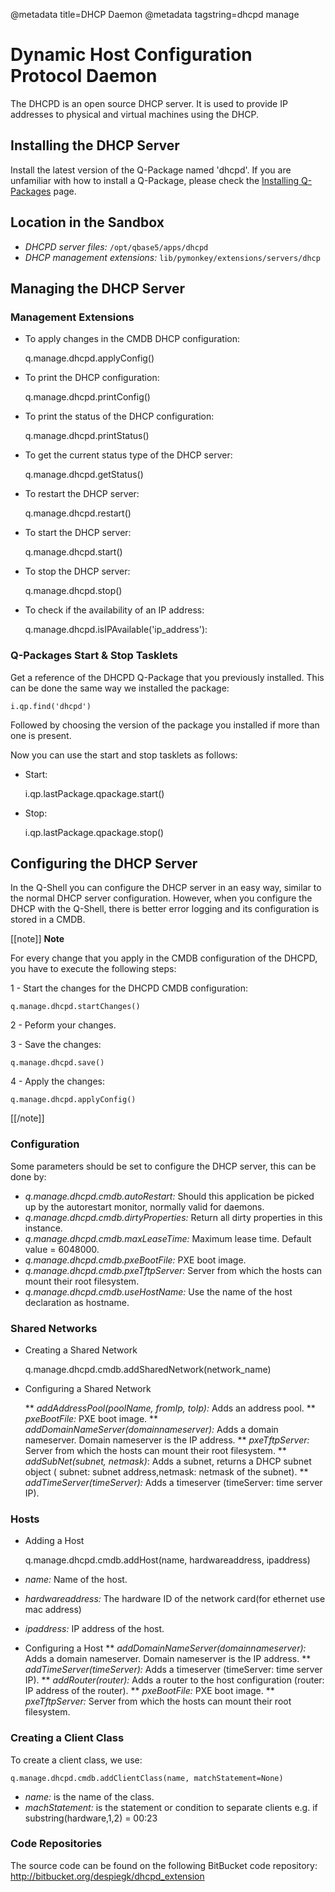 @metadata title=DHCP Daemon
@metadata tagstring=dhcpd manage


[qpinstall]: #/Q-Packages/QPInstall


# Dynamic Host Configuration Protocol Daemon

The DHCPD is an open source DHCP server.
It is used to provide IP addresses to physical and virtual machines using the DHCP.


## Installing the DHCP Server

Install the latest version of the Q-Package named 'dhcpd'.
If you are unfamiliar with how to install a Q-Package, please check the [Installing Q-Packages][qpinstall] page.


## Location in the Sandbox

* *DHCPD server files:* `/opt/qbase5/apps/dhcpd`
* *DHCP management extensions:* `lib/pymonkey/extensions/servers/dhcp`


## Managing the DHCP Server

### Management Extensions

* To apply changes in the CMDB DHCP configuration:

    q.manage.dhcpd.applyConfig()

* To print the DHCP configuration:

    q.manage.dhcpd.printConfig()

* To print the status of the DHCP configuration:

    q.manage.dhcpd.printStatus()

* To get the current status type of the DHCP server:

    q.manage.dhcpd.getStatus()

* To restart the DHCP server:

    q.manage.dhcpd.restart()

* To start the DHCP server:

    q.manage.dhcpd.start()

* To stop the DHCP server:

    q.manage.dhcpd.stop()

* To check if the availability of an IP address:

    q.manage.dhcpd.isIPAvailable('ip_address'):


### Q-Packages Start & Stop Tasklets

Get a reference of the DHCPD Q-Package that you previously installed. This can be done the same way we installed the package:

    i.qp.find('dhcpd')

Followed by choosing the version of the package you installed if more than one is present.

Now you can use the start and stop tasklets as follows:

* Start:

    i.qp.lastPackage.qpackage.start()

* Stop:

    i.qp.lastPackage.qpackage.stop()


## Configuring the DHCP Server

In the Q-Shell you can configure the DHCP server in an easy way, similar to the normal DHCP server configuration. However, when you configure the DHCP with the Q-Shell, there is better error logging and its configuration is stored in a CMDB.

[[note]]
**Note** 

For every change that you apply in the CMDB configuration of the DHCPD, you have to execute the following steps:

1 - Start the changes for the DHCPD CMDB configuration:

    q.manage.dhcpd.startChanges()

2 - Peform your changes.

3 - Save the changes:

    q.manage.dhcpd.save()

4 - Apply the changes:

    q.manage.dhcpd.applyConfig()
[[/note]]


### Configuration

Some parameters should be set to configure the DHCP server, this can be done by:

* *q.manage.dhcpd.cmdb.autoRestart:* Should this application be picked up by the autorestart monitor, normally valid for daemons.
* *q.manage.dhcpd.cmdb.dirtyProperties:* Return all dirty properties in this instance.
* *q.manage.dhcpd.cmdb.maxLeaseTime:* Maximum lease time. Default value = 6048000.
* *q.manage.dhcpd.cmdb.pxeBootFile:* PXE boot image.
* *q.manage.dhcpd.cmdb.pxeTftpServer:* Server from which the hosts can mount their root filesystem.
* *q.manage.dhcpd.cmdb.useHostName:* Use the name of the host declaration as hostname.


### Shared Networks

* Creating a Shared Network

    q.manage.dhcpd.cmdb.addSharedNetwork(network_name)

* Configuring a Shared Network

    ** *addAddressPool(poolName, fromIp, toIp):* Adds an address pool.
    ** *pxeBootFile:* PXE boot image.
    ** *addDomainNameServer(domainnameserver):* Adds a domain nameserver. Domain nameserver is the IP address.
    ** *pxeTftpServer:* Server from which the hosts can mount their root filesystem.
    ** *addSubNet(subnet, netmask)*: Adds a subnet, returns a DHCP subnet object ( subnet: subnet address,netmask: netmask of the subnet).
    ** *addTimeServer(timeServer):* Adds a timeserver (timeServer: time server IP).


### Hosts

* Adding a Host

    q.manage.dhcpd.cmdb.addHost(name, hardwareaddress, ipaddress)

* *name:* Name of the host.
* *hardwareaddress:* The hardware ID of the network card(for ethernet use mac address)
* *ipaddress:* IP address of the host.

* Configuring a Host
    ** *addDomainNameServer(domainnameserver):* Adds a domain nameserver. Domain nameserver is the IP address.
    ** *addTimeServer(timeServer):* Adds a timeserver (timeServer: time server IP).
    ** *addRouter(router):* Adds a router to the host configuration (router: IP address of the router).
    ** *pxeBootFile:* PXE boot image.
    ** *pxeTftpServer:* Server from which the hosts can mount their root filesystem.


### Creating a Client Class

To create a client class, we use:

    q.manage.dhcpd.cmdb.addClientClass(name, matchStatement=None)

* *name:* is the name of the class.
* *machStatement:* is the statement or condition to separate clients e.g. if substring(hardware,1,2) = 00:23


### Code Repositories

The source code can be found on the following BitBucket code repository:
    http://bitbucket.org/despiegk/dhcpd_extension
    